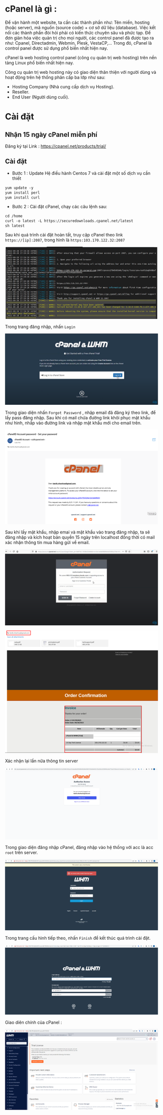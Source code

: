 # cPanel là gì : 

Để vận hành một website, ta cần các thành phần như: Tên miền, hosting (hoặc server), mã nguồn (source code) + cơ sở dữ liệu (database). Việc kết nối các thành phần đòi hỏi phải có kiến thức chuyên sâu và phức tạp. Để đơn giản hóa việc quản trị cho mọi người, các control panel đã được tạo ra như: Cpanel, Directadmin, Webmin, Plesk, VestaCP,… Trong đó, cPanel là control panel được sử dụng phổ biến nhất hiện nay.

cPanel là web hosting control panel (công cụ quản trị web hosting) trên nền tảng Linux phổ biến nhất hiện nay.

Công cụ quản trị web hosting này có giao diện thân thiện với người dùng và hoạt động trên hệ thống phân cấp ba lớp như sau:

* Hosting Company (Nhà cung cấp dịch vụ Hosting).
* Reseller.
* End User (Người dùng cuối).

# Cài đặt

## Nhận 15 ngày cPanel miễn phí
 Đăng ký tại Link : https://cpanel.net/products/trial/

 ## Cài đặt

* Bước 1 : Update Hệ điều hành Centos 7 và cài đặt một số dịch vụ cần thiết

```
yum update -y
yum install perl
yum install curl
```

* Bước 2 : Cài đặt cPanel, chạy các câu lệnh sau:

```
cd /home
curl -o latest -L https://securedownloads.cpanel.net/latest
sh latest
```

Sau khi quá trình cài đặt hoàn tất, truy cập cPanel theo link `https://[ip]:2087`, trong hình là `https:103.170.122.32:2087`

![1](https://github.com/laitiennhanhoa/Thu-viec-tai-Nhan-Hoa/blob/main/images/cPanel/1.png)

Trong trang đăng nhập, nhấn `Login`

![2](https://github.com/laitiennhanhoa/Thu-viec-tai-Nhan-Hoa/blob/main/images/cPanel/2.png)

Trong giao diện nhấn `Forgot Password` , nhập email đã đăng ký theo link, để lấy pass đăng nhập. Sau khi có mail chứa đường link khôi phục mật khẩu như hình, nhấp vào đường link và nhập mật khẩu mới cho email trên.

![3](https://github.com/laitiennhanhoa/Thu-viec-tai-Nhan-Hoa/blob/main/images/cPanel/3.png)

Sau khi lấy mật khẩu, nhập emai và mật khẩu vào trang đăng nhập, ta sẽ đăng nhập và kích hoạt bản quyền 15 ngày trên localhost đồng thời có mail xác nhận thông tin mua hàng gửi về email. 

![4](https://github.com/laitiennhanhoa/Thu-viec-tai-Nhan-Hoa/blob/main/images/cPanel/4.png)

![5](https://github.com/laitiennhanhoa/Thu-viec-tai-Nhan-Hoa/blob/main/images/cPanel/5.png)

Xác nhận lại lần nữa thông tin server 

![6](https://github.com/laitiennhanhoa/Thu-viec-tai-Nhan-Hoa/blob/main/images/cPanel/6.png)

Trong giao diện đăng nhập cPanel, đăng nhập vào hệ thống với acc là acc `root` trên server.

![7](https://github.com/laitiennhanhoa/Thu-viec-tai-Nhan-Hoa/blob/main/images/cPanel/7.png)

Trong trang cấu hình tiếp theo, nhấn `Finish` để kết thúc quá trình cài đặt.

![8](https://github.com/laitiennhanhoa/Thu-viec-tai-Nhan-Hoa/blob/main/images/cPanel/8.png)

Giao diên chính của cPanel :

![9](https://github.com/laitiennhanhoa/Thu-viec-tai-Nhan-Hoa/blob/main/images/cPanel/9.png)